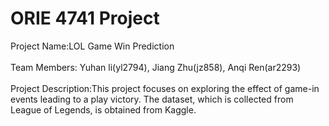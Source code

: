 # ORIE 4741 Project <br/>

Project Name:LOL Game Win Prediction<br/>
<br/>
Team Members: Yuhan li(yl2794), Jiang Zhu(jz858), Anqi Ren(ar2293)<br/>
<br/>
Project Description:This project focuses on exploring the effect of game-in events leading to a play victory. The dataset, which is collected from League of Legends, is obtained from Kaggle.
